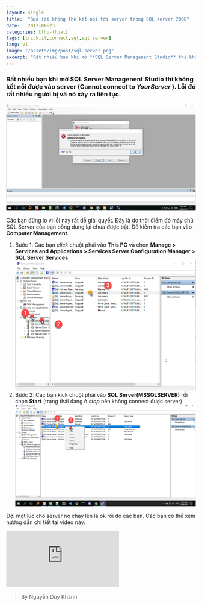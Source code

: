 ```yaml
---
layout: single
title:  "Sửa lỗi không thể kết nối tới server trong SQL server 2008"
date:   2017-08-23
categories: [thu-thuat]
tags: [trick,it,connect,sql,sql server]
lang: vi
image: "/assets/img/post/sql-server.png"
excerpt: "Rất nhiều bạn khi mở **SQL Server Managenent Studio** thì không kết nỗi được vào server (Cannot connect to _YourServer_ ). Lỗi đó rất nhiều người bị và nó xảy ra liên tục"
---
```

### Rất nhiều bạn khi mở **SQL Server Managenent Studio** thì không kết nỗi được vào server (Cannot connect to _YourServer_ ). Lỗi đó rất nhiều người bị và nó xảy ra liên tục.
![Hình 1](/assets/img/csdl/errorConnect.png)

Các bạn đừng lo vì lỗi này rất dễ giải quyết. Đây là do thời điểm đó máy chủ SQL Server của bạn bỗng dưng lại chưa được bật. Để kiểm tra các bạn vào **Computer Management**.

1. Bước 1: Các bạn _click_ chuột phải vào **This PC** và chọn **Manage > Services and Applications > Services Server Configuration Manager > SQL Server Services**
![Hình 2](/assets/img/csdl/errorConnect2.png)
2. Bước 2: Các bạn kick chuột phải vào **SQL Server(MSSQLSERVER)** rồi chọn **Start** (trạng thái đang ở _stop_ nên không connect được server)
![Hình 3](/assets/img/csdl/errorConnect3.png)

Đợi một lúc cho server nó chạy lên là ok rồi đó các bạn.
Các bạn có thể xem hướng dẫn chi tiết tại video này:
<iframe style="width: 560; height: 315; max-width: 100%; margin: 0 auto;"  src="https://www.youtube.com/embed/ZJ9-TvrACGU" frameborder="0" allowfullscreen></iframe>

>By Nguyễn Duy Khánh